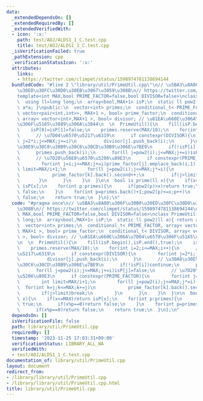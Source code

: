 ```yaml
---
data:
  _extendedDependsOn: []
  _extendedRequiredBy: []
  _extendedVerifiedWith:
  - icon: ':x:'
    path: test/AOJ/ALDS1_1_C.test.cpp
    title: test/AOJ/ALDS1_1_C.test.cpp
  _isVerificationFailed: true
  _pathExtension: cpp
  _verificationStatusIcon: ':x:'
  attributes:
    links:
    - https://twitter.com/climpet/status/1598974781138694144
  bundledCode: "#line 2 \"library/util/PrimeUtil.cpp\"\n// \u5BA3\u8A00\u306F\u30B0\
    \u30ED\u30FC\u30D0\u30EB\u3067\u3059\u308B\n// https://twitter.com/climpet/status/1598974781138694144\n\
    template<int MAX,bool PRIME_FACTOR=false,bool DIVISOR=false>\nclass PrimeUtil{\n\
    \  using ll=long long;\n  array<bool,MAX+1> isP;\n  static ll pow2(ll a){ return\
    \ a*a; }\npublic:\n  vector<int> primes;\n  conditional_t< PRIME_FACTOR, array<\
    \ vector<pair<int,int>>, MAX+1 >, bool> prime_factor;\n  conditional_t< DIVISOR,\
    \ array< vector<int>,MAX+1 >, bool> divisor; // \u81EA\u660E\u306A\u7D04\u6570\
    \u306F\u5165\u3089\u306A\u3044\n  \n  PrimeUtil(){\n    fill(isP.begin(),isP.end(),true);\n\
    \    isP[0]=isP[1]=false;\n    primes.reserve(MAX/10);\n    for(int i=2;i<=MAX;i++){\n\
    \      // \u7D04\u6570\u5217\u6319\n      if constexpr(DIVISOR){\n        for(int\
    \ j=2*i;j<=MAX;j+=i)\n          divisor[j].push_back(i);\n      }\n      // \u30A8\
    \u30E9\u30C8\u30B9\u30C6\u30CD\u30B9\u306E\u7BE9\n      if(!isP[i])continue;\n\
    \      primes.push_back(i);\n      for(ll j=pow2(i);j<=MAX;j+=i)isP[j]=false;\n\
    \      // \u7D20\u56E0\u6570\u5206\u89E3\n      if constexpr(PRIME_FACTOR){\n\
    \        for(int j=i;j<=MAX;j+=i)prime_factor[j].emplace_back(i,1);\n        int\
    \ limit=MAX/i+1;\n        for(ll j=pow2(i);j<=MAX;j*=i){\n          for(int k=j;k<=MAX;k+=j)\n\
    \            prime_factor[k].back().second++;\n          if(j>limit)break;\n \
    \       }\n      }\n    }\n  }\n\n  bool is_prime(ll x){\n    if(x<=MAX)return\
    \ isP[x];\n    for(int p:primes){\n      if(pow2(p)>x)return true;\n      if(x%p==0)return\
    \ false;\n    }\n    for(int p=primes.back()+1;pow2(p)<=x;p++)\n      if(x%p==0)return\
    \ false;\n    return true;\n  }\n};\n"
  code: "#pragma once\n// \u5BA3\u8A00\u306F\u30B0\u30ED\u30FC\u30D0\u30EB\u3067\u3059\
    \u308B\n// https://twitter.com/climpet/status/1598974781138694144\ntemplate<int\
    \ MAX,bool PRIME_FACTOR=false,bool DIVISOR=false>\nclass PrimeUtil{\n  using ll=long\
    \ long;\n  array<bool,MAX+1> isP;\n  static ll pow2(ll a){ return a*a; }\npublic:\n\
    \  vector<int> primes;\n  conditional_t< PRIME_FACTOR, array< vector<pair<int,int>>,\
    \ MAX+1 >, bool> prime_factor;\n  conditional_t< DIVISOR, array< vector<int>,MAX+1\
    \ >, bool> divisor; // \u81EA\u660E\u306A\u7D04\u6570\u306F\u5165\u3089\u306A\u3044\
    \n  \n  PrimeUtil(){\n    fill(isP.begin(),isP.end(),true);\n    isP[0]=isP[1]=false;\n\
    \    primes.reserve(MAX/10);\n    for(int i=2;i<=MAX;i++){\n      // \u7D04\u6570\
    \u5217\u6319\n      if constexpr(DIVISOR){\n        for(int j=2*i;j<=MAX;j+=i)\n\
    \          divisor[j].push_back(i);\n      }\n      // \u30A8\u30E9\u30C8\u30B9\
    \u30C6\u30CD\u30B9\u306E\u7BE9\n      if(!isP[i])continue;\n      primes.push_back(i);\n\
    \      for(ll j=pow2(i);j<=MAX;j+=i)isP[j]=false;\n      // \u7D20\u56E0\u6570\
    \u5206\u89E3\n      if constexpr(PRIME_FACTOR){\n        for(int j=i;j<=MAX;j+=i)prime_factor[j].emplace_back(i,1);\n\
    \        int limit=MAX/i+1;\n        for(ll j=pow2(i);j<=MAX;j*=i){\n        \
    \  for(int k=j;k<=MAX;k+=j)\n            prime_factor[k].back().second++;\n  \
    \        if(j>limit)break;\n        }\n      }\n    }\n  }\n\n  bool is_prime(ll\
    \ x){\n    if(x<=MAX)return isP[x];\n    for(int p:primes){\n      if(pow2(p)>x)return\
    \ true;\n      if(x%p==0)return false;\n    }\n    for(int p=primes.back()+1;pow2(p)<=x;p++)\n\
    \      if(x%p==0)return false;\n    return true;\n  }\n};\n"
  dependsOn: []
  isVerificationFile: false
  path: library/util/PrimeUtil.cpp
  requiredBy: []
  timestamp: '2023-11-25 17:03:31+09:00'
  verificationStatus: LIBRARY_ALL_WA
  verifiedWith:
  - test/AOJ/ALDS1_1_C.test.cpp
documentation_of: library/util/PrimeUtil.cpp
layout: document
redirect_from:
- /library/library/util/PrimeUtil.cpp
- /library/library/util/PrimeUtil.cpp.html
title: library/util/PrimeUtil.cpp
---
```

